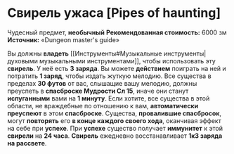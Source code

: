 # Свирель ужаса [Pipes of haunting]

Чудесный предмет, **необычный**
**Рекомендованная стоимость:** 6000 зм
**Источник:** «Dungeon master's guide»

Вы должны **владеть** [[Инструменты#Музыкальные инструменты|духовыми музыкальными инструментами]], чтобы использовать эту **свирель**. У неё есть **3 заряда**. Вы можете **действием** поиграть на ней и потратить **1 заряд**, чтобы издать жуткую мелодию. Все существа в пределах **30 футов** от вас, слышащие вашу мелодию, должны преуспеть в **спасброске Мудрости Сл 15**, иначе они станут **испуганными** вами на **1 минуту**. Если хотите, все существа в этой области, не враждебные по отношению к вам, **автоматически преуспеют** в этом **спасброске**. Существа, **провалившие спасбросок**, могут **повторять** его **в конце каждого своего хода**, оканчивая эффект на себе при **успехе**. При **успехе** существо получает **иммунитет** к этой **свирели** на **24 часа**. **Свирель** ежедневно восстанавливает **1к3 заряда на рассвете**.